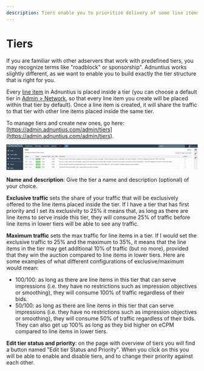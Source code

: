 ```yaml
---
description: Tiers enable you to prioritize delivery of some line items above others.
---
```


# Tiers

If you are familiar with other adservers that work with predefined tiers, you may recognize terms like "roadblock" or sponsorship". Adnuntius works slightly different, as we want to enable you to build exactly the tier structure that is right for you.

Every [line item](../advertising/line-items.md) in Adnuntius is placed inside a tier \(you can choose a default tier in [Admin &gt; Network](network.md), so that every line item you create will be placed within that tier by default\). Once a line item is created, it will share the traffic to that tier with other line items placed inside the same tier.

To manage tiers and create new ones, go here: [https://admin.adnuntius.com/admin/tiers](https://admin.adnuntius.com/admin/tiers).

![Tier structure example](../../../.gitbook/assets/201811-reports-admin-tiers.png)

**Name and description**: Give the tier a name and description \(optional\) of your choice.

**Exclusive traffic** sets the share of your traffic that will be exclusively offered to the line items placed inside the tier. If I have a tier that has first priority and I set its exclusivity to 25% it means that, as long as there are line items to serve inside this tier, they will consume 25% of traffic before line items in lower tiers will be able to see any traffic.

**Maximum traffic** sets the max traffic for line items in a tier. If I would set the exclusive traffic to 25% and the maximum to 35%, it means that the line items in the tier may get additional 10% of traffic \(but no more\), provided that they win the auction compared to line items in lower tiers. Here are some examples of what different configurations of exclusive/maximum would mean:

* 100/100: as long as there are line items in this tier that can serve impressions \(i.e. they have no restrictions such as impression objectives or smoothing\), they will consume 100% of traffic regardless of their bids. 
* 50/100: as long as there are line items in this tier that can serve impressions \(i.e. they have no restrictions such as impression objectives or smoothing\), they will consume 50% of traffic regardless of their bids. They can also get up 100% as long as they bid higher on eCPM compared to line items in lower tiers. 

**Edit tier status and priority**: on the page with overview of tiers you will find a button named "Edit tier Status and Priority". When you click on this you will be able to enable and disable tiers, and to change their priority against each other.

